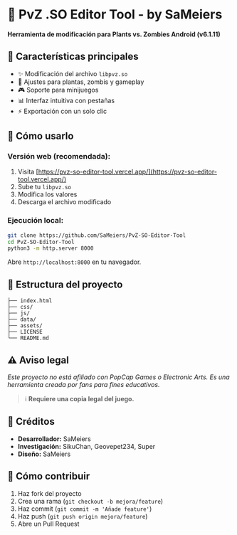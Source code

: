 # 🌱 PvZ .SO Editor Tool - by SaMeiers  
**Herramienta de modificación para Plants vs. Zombies Android (v6.1.11)**  

## 🔧 Características principales  
- ✨ Modificación del archivo `libpvz.so`  
- 🌻 Ajustes para plantas, zombis y gameplay  
- 🎮 Soporte para minijuegos  
- 📊 Interfaz intuitiva con pestañas  
- ⚡ Exportación con un solo clic  

## 🚀 Cómo usarlo  

### Versión web (recomendada):  
1. Visita [https://pvz-so-editor-tool.vercel.app/](https://pvz-so-editor-tool.vercel.app/)  
2. Sube tu `libpvz.so`  
3. Modifica los valores  
4. Descarga el archivo modificado  

### Ejecución local:  
```bash  
git clone https://github.com/SaMeiers/PvZ-SO-Editor-Tool  
cd PvZ-SO-Editor-Tool
python3 -m http.server 8000  
```  
Abre `http://localhost:8000` en tu navegador.  

## 📁 Estructura del proyecto  
```  
├── index.html
├── css/
├── js/
├── data/
├── assets/
├── LICENSE
└── README.md 
```  

## ⚠️ Aviso legal  
*Este proyecto no está afiliado con PopCap Games o Electronic Arts. Es una herramienta creada por fans para fines educativos.*  

> ℹ **Requiere una copia legal del juego.**  

## 🌟 Créditos  
- **Desarrollador:** SaMeiers  
- **Investigación:** SikuChan, Geovepet234, Super
- **Diseño:** SaMeiers  

## 🤝 Cómo contribuir  
1. Haz fork del proyecto  
2. Crea una rama (`git checkout -b mejora/feature`)  
3. Haz commit (`git commit -m 'Añade feature'`)  
4. Haz push (`git push origin mejora/feature`)  
5. Abre un Pull Request  

